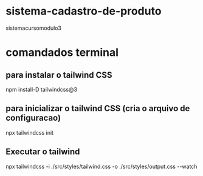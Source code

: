 # sistema-cadastro-de-produto
 sistemacursomodulo3

# comandados terminal

## para instalar o tailwind CSS
npm install-D tailwindcss@3

## para inicializar o tailwind CSS (cria o arquivo de configuracao)
npx  tailwindcss init

## Executar o tailwind
npx tailwindcss -i ./src/styles/tailwind.css -o ./src/styles/output.css --watch